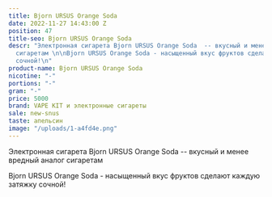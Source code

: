```yaml
---
title: Bjorn URSUS Orange Soda
date: 2022-11-27 14:43:00 Z
position: 47
title-seo: Bjorn URSUS Orange Soda
descr: "Электронная сигарета Bjorn URSUS Orange Soda  -- вкусный и менее вредный аналог
  сигаретам \n\nBjorn URSUS Orange Soda - насыщенный вкус фруктов сделают каждую затяжку
  сочной!\n"
product-name: Bjorn URSUS Orange Soda
nicotine: "-"
portions: "-"
gram: "-"
price: 5000
brand: VAPE KIT и электронные сигареты
sale: new-snus
taste: апельсин
image: "/uploads/1-a4fd4e.png"
---
```


Электронная сигарета Bjorn URSUS Orange Soda  -- вкусный и менее вредный аналог сигаретам 

Bjorn URSUS Orange Soda - насыщенный вкус фруктов сделают каждую затяжку сочной!
